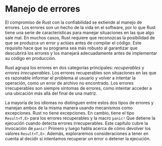 # Manejo de errores

El compromiso de Rust con la confiabilidad se extiende al manejo de errores. 
Los errores son un hecho de la vida en el  software, por lo que Rust tiene una
serie de características para manejar situaciones en las que algo sale mal. En
muchos casos, Rust requiere que reconozcas la posibilidad de que se produzca 
un error y actúes antes de compilar el  código. Este requisito hace que su
programa sea más robusto al garantizar que descubrirá los errores y los 
manejará adecuadamente antes de implementar su código en producción.

Rust agrupa los errores en dos categorías principales: *recuperables* y
*errores irrecuperables*. Los errores recuperables son situaciones en las que
es razonable informar el problema al usuario y volver a intentar la operación,
como un error de archivo no encontrado. Los errores irrecuperables son siempre 
síntomas de errores, como intentar  acceder a una ubicación más allá del final
de una matriz.

La mayoría de los idiomas no distinguen entre estos dos tipos de errores y
manejan ambos de la misma manera usando mecanismos como excepciones. Rust no 
tiene excepciones. En cambio, tiene el tipo `Result<T,E>` para los errores 
recuperables y la macro `panic!` Que detiene la ejecución cuando detecta errores
irrecuperables. Este capítulo cubre la invocación de `panic!` Primero y luego
habla acerca de cómo devolver los valores `Result<T,E>`. Además, exploraremos 
consideraciones a tener en cuenta al decidir si intentamos recuperar un error 
o detener la ejecución.
